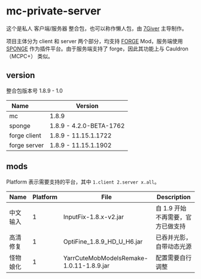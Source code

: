 # mc-private-server

这个是私人 客户端/服务器 整合包，也可以称作懒人包，由 [7Giver](https://github.com/7Giver) 主导制作。

项目主体分为 client 和 server 两个部分，均支持 [FORGE](http://files.minecraftforge.net/) Mod，服务端使用 [SPONGE](https://www.spongepowered.org/) 作为插件平台。由于服务端支持了 forge，因此其功能上与 Cauldron（MCPC+） 类似。

## version

整合包版本号 1.8.9 - 1.0

Name            | Version
--------------- | ---------------
mc              | 1.8.9
sponge          | 1.8.9 - 4.2.0-BETA-1762
forge client    | 1.8.9 - 11.15.1.1722
forge server    | 1.8.9 - 11.15.1.1902

## mods

Platform 表示需要支持的平台，其中 `1.client 2.server x.all`。

Name | Platform | File | Description
---- | -------- | ---- | -----------
中文输入 | 1 | InputFix-1.8.x-v2.jar | 自 1.9 开始不再需要，官方已做支持
高清修复 | 1 | OptiFine_1.8.9_HD_U_H6.jar | 已吞并光影，自带动态光源
怪物娘化 | 1 | YarrCuteMobModelsRemake-1.0.11-1.8.9.jar | 配置需要自行调整
